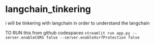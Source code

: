 # langchain_tinkering
i will be tinkering with langchain in order to understand the langchain


TO RUN this from github codespaces `streamlit run app.py --server.enableCORS false --server.enableXsrfProtection false`